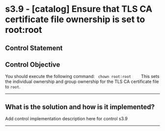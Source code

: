 # s3.9 - \[catalog\] Ensure that TLS CA certificate file ownership is set to root:root

## Control Statement

## Control Objective

You should execute the following command:    ```  chown root:root     ```  This sets the individual ownership and group ownership for the TLS CA certificate file to `root`.

______________________________________________________________________

## What is the solution and how is it implemented?

Add control implementation description here for control s3.9

______________________________________________________________________
